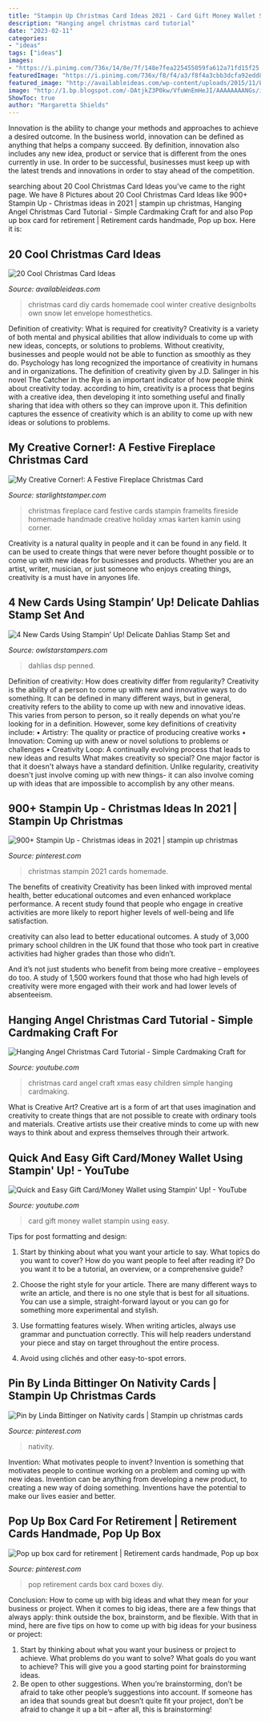 ```yaml
---
title: "Stampin Up Christmas Card Ideas 2021 - Card Gift Money Wallet Stampin Using Easy"
description: "Hanging angel christmas card tutorial"
date: "2023-02-11"
categories:
- "ideas"
tags: ["ideas"]
images:
- "https://i.pinimg.com/736x/14/8e/7f/148e7fea225455059fa612a71fd15f25.jpg"
featuredImage: "https://i.pinimg.com/736x/f8/f4/a3/f8f4a3cbb3dcfa92edd81e913374003c.jpg"
featured_image: "http://availableideas.com/wp-content/uploads/2015/11/Let-it-Snow-Beautiful-Christmas-Card-Ideas.jpg"
image: "http://1.bp.blogspot.com/-DAtjkZ3P0kw/VfuWnEmHeJI/AAAAAAAANGs/icZCEPSZVBM/s1600/1aa.JPG"
ShowToc: true
author: "Margaretta Shields"
---
```



Innovation is the ability to change your methods and approaches to achieve a desired outcome. In the business world, innovation can be defined as anything that helps a company succeed. By definition, innovation also includes any new idea, product or service that is different from the ones currently in use. In order to be successful, businesses must keep up with the latest trends and innovations in order to stay ahead of the competition.

	

		
searching about 20 Cool Christmas Card Ideas you've came to the right page. We have 8 Pictures about 20 Cool Christmas Card Ideas like 900+ Stampin Up - Christmas ideas in 2021 | stampin up christmas, Hanging Angel Christmas Card Tutorial - Simple Cardmaking Craft for and also Pop up box card for retirement | Retirement cards handmade, Pop up box. Here it is:
		
    
## 20 Cool Christmas Card Ideas

<img loading=lazy src="http://availableideas.com/wp-content/uploads/2015/11/Let-it-Snow-Beautiful-Christmas-Card-Ideas.jpg" onerror="this.onerror=null;this.src='https://tse2.mm.bing.net/th?id=OIP.f6ZmFsPZXDcp93jso9gTKAHaKj&amp;pid=15.1';" alt="20 Cool Christmas Card Ideas">

_Source: availableideas.com_

>christmas card diy cards homemade cool winter creative designbolts own snow let envelope homesthetics. 

	

Definition of creativity: What is required for creativity?
Creativity is a variety of both mental and physical abilities that allow individuals to come up with new ideas, concepts, or solutions to problems. Without creativity, businesses and people would not be able to function as smoothly as they do. Psychology has long recognized the importance of creativity in humans and in organizations. The definition of creativity given by J.D. Salinger in his novel The Catcher in the Rye is an important indicator of how people think about creativity today. according to him, creativity is a process that begins with a creative idea, then developing it into something useful and finally sharing that idea with others so they can improve upon it. This definition captures the essence of creativity which is an ability to come up with new ideas or solutions to problems.

    
## My Creative Corner!: A Festive Fireplace Christmas Card

<img loading=lazy src="http://1.bp.blogspot.com/-DAtjkZ3P0kw/VfuWnEmHeJI/AAAAAAAANGs/icZCEPSZVBM/s1600/1aa.JPG" onerror="this.onerror=null;this.src='https://tse3.mm.bing.net/th?id=OIP.JOaxDcKJZfpOrAcN_7ZPUgHaJ4&amp;pid=15.1';" alt="My Creative Corner!: A Festive Fireplace Christmas Card">

_Source: starlightstamper.com_

>christmas fireplace card festive cards stampin framelits fireside homemade handmade creative holiday xmas karten kamin using corner. 

	

Creativity is a natural quality in people and it can be found in any field. It can be used to create things that were never before thought possible or to come up with new ideas for businesses and products. Whether you are an artist, writer, musician, or just someone who enjoys creating things, creativity is a must have in anyones life.

    
## 4 New Cards Using Stampin’ Up! Delicate Dahlias Stamp Set And

<img loading=lazy src="https://owlstarstampers.com/wp-content/uploads/DelicateDahlias8-1024x848.jpg" onerror="this.onerror=null;this.src='https://tse3.mm.bing.net/th?id=OIP.rid5ttFS5UcYLhycthAoggHaGI&amp;pid=15.1';" alt="4 New Cards Using Stampin’ Up! Delicate Dahlias Stamp Set and">

_Source: owlstarstampers.com_

>dahlias dsp penned. 

	

Definition of creativity: How does creativity differ from regularity?
Creativity is the ability of a person to come up with new and innovative ways to do something. It can be defined in many different ways, but in general, creativity refers to the ability to come up with new and innovative ideas. This varies from person to person, so it really depends on what you're looking for in a definition. However, some key definitions of creativity include: • Artistry: The quality or practice of producing creative works • Innovation: Coming up with anew or novel solutions to problems or challenges • Creativity Loop: A continually evolving process that leads to new ideas and results 
What makes creativity so special? One major factor is that it doesn't always have a standard definition. Unlike regularity, creativity doesn't just involve coming up with new things- it can also involve coming up with ideas that are impossible to accomplish by any other means.

    
## 900+ Stampin Up - Christmas Ideas In 2021 | Stampin Up Christmas

<img loading=lazy src="https://i.pinimg.com/736x/14/8e/7f/148e7fea225455059fa612a71fd15f25.jpg" onerror="this.onerror=null;this.src='https://tse1.mm.bing.net/th?id=OIP.4ErwKEcQfXNb4hfibjeOlAAAAA&amp;pid=15.1';" alt="900+ Stampin Up - Christmas ideas in 2021 | stampin up christmas">

_Source: pinterest.com_

>christmas stampin 2021 cards homemade. 

	

The benefits of creativity
Creativity has been linked with improved mental health, better educational outcomes and even enhanced workplace performance.
A recent study found that people who engage in creative activities are more likely to report higher levels of well-being and life satisfaction.

 creativity can also lead to better educational outcomes. A study of 3,000 primary school children in the UK found that those who took part in creative activities had higher grades than those who didn’t.

And it’s not just students who benefit from being more creative – employees do too. A study of 1,500 workers found that those who had high levels of creativity were more engaged with their work and had lower levels of absenteeism.

    
## Hanging Angel Christmas Card Tutorial - Simple Cardmaking Craft For

<img loading=lazy src="https://i.ytimg.com/vi/GqtYbhzAgXU/maxresdefault.jpg" onerror="this.onerror=null;this.src='https://tse1.mm.bing.net/th?id=OIP.YaK-2LN1MDD22ye36oIxDwHaEK&amp;pid=15.1';" alt="Hanging Angel Christmas Card Tutorial - Simple Cardmaking Craft for">

_Source: youtube.com_

>christmas card angel craft xmas easy children simple hanging cardmaking. 

	

What is Creative Art?
Creative art is a form of art that uses imagination and creativity to create things that are not possible to create with ordinary tools and materials. Creative artists use their creative minds to come up with new ways to think about and express themselves through their artwork.

    
## Quick And Easy Gift Card/Money Wallet Using Stampin&#039; Up! - YouTube

<img loading=lazy src="https://i.ytimg.com/vi/JZIYhqrmphI/maxresdefault.jpg" onerror="this.onerror=null;this.src='https://tse3.mm.bing.net/th?id=OIP.7WnC-9Mu8cA7PPDxfAwuUgHaEK&amp;pid=15.1';" alt="Quick and Easy Gift Card/Money Wallet using Stampin&#039; Up! - YouTube">

_Source: youtube.com_

>card gift money wallet stampin using easy. 

	

Tips for post formatting and design:
1. Start by thinking about what you want your article to say. What topics do you want to cover? How do you want people to feel after reading it? Do you want it to be a tutorial, an overview, or a comprehensive guide?
2. Choose the right style for your article. There are many different ways to write an article, and there is no one style that is best for all situations. You can use a simple, straight-forward layout or you can go for something more experimental and stylish.

3. Use formatting features wisely. When writing articles, always use grammar and punctuation correctly. This will help readers understand your piece and stay on target throughout the entire process.

4. Avoid using clichés and other easy-to-spot errors.

    
## Pin By Linda Bittinger On Nativity Cards | Stampin Up Christmas Cards

<img loading=lazy src="https://i.pinimg.com/736x/f8/f4/a3/f8f4a3cbb3dcfa92edd81e913374003c.jpg" onerror="this.onerror=null;this.src='https://tse1.mm.bing.net/th?id=OIP.lHLcwKyLsGHcn0gQNnSGiAHaJ3&amp;pid=15.1';" alt="Pin by Linda Bittinger on Nativity cards | Stampin up christmas cards">

_Source: pinterest.com_

>nativity. 

	

Invention: What motivates people to invent?
Invention is something that motivates people to continue working on a problem and coming up with new ideas. Invention can be anything from developing a new product, to creating a new way of doing something. Inventions have the potential to make our lives easier and better.

    
## Pop Up Box Card For Retirement | Retirement Cards Handmade, Pop Up Box

<img loading=lazy src="https://i.pinimg.com/originals/5e/f4/01/5ef401436c400ffe5496c822f63f70b4.jpg" onerror="this.onerror=null;this.src='https://tse2.mm.bing.net/th?id=OIP.RodhHk4MBKkhmdYy90feiAHaMx&amp;pid=15.1';" alt="Pop up box card for retirement | Retirement cards handmade, Pop up box">

_Source: pinterest.com_

>pop retirement cards box card boxes diy. 

	

Conclusion: How to come up with big ideas and what they mean for your business or project.
When it comes to big ideas, there are a few things that always apply: think outside the box, brainstorm, and be flexible. With that in mind, here are five tips on how to come up with big ideas for your business or project: 
1. Start by thinking about what you want your business or project to achieve. What problems do you want to solve? What goals do you want to achieve? This will give you a good starting point for brainstorming ideas. 
2. Be open to other suggestions. When you’re brainstorming, don’t be afraid to take other people’s suggestions into account. If someone has an idea that sounds great but doesn’t quite fit your project, don’t be afraid to change it up a bit – after all, this is brainstorming! 

